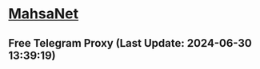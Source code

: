 
# [MahsaNet](https://t.me/mahsa_net)
## Free Telegram Proxy (Last Update: 2024-06-30 13:39:19)

    